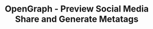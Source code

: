 ---
name: opengraph
host: opengraph.xyz
origin: https://opengraph.xyz
pathname: /
search: ''
href: https://opengraph.xyz/
title: OpenGraph - Preview Social Media Share and Generate Metatags
ogTitle: OpenGraph - Preview Social Media Share and Generate Metatags
twitterTitle: ''
description: >-
  OpenGraph is the easiest way to preview and generate open graph meta tags for
  any website.
ogDescription: >-
  OpenGraph is the easiest way to preview and generate open graph meta tags for
  any website.
image: https://www.opengraph.xyz/og-opengraph-v2.png
ogImage: https://www.opengraph.xyz/og-opengraph-v2.png
twitterImage: ''
keywords: ''

---